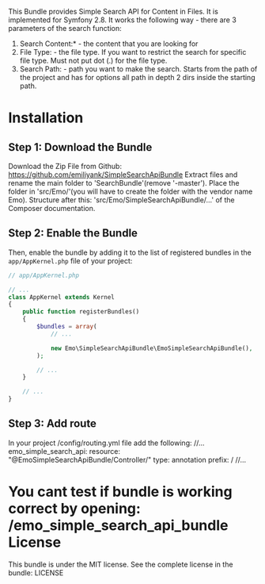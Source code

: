 This Bundle provides Simple Search API for Content in Files. It is implemented for Symfony 2.8.
It works the following way - there are 3 parameters of the search function:
1) Search Content:* - the content that you are looking for
2) File Type: - the file type. If you want to restrict the search 
for specific file type. Must not put dot (.) for the file type.
3) Search Path: - path you want to make the search. Starts from the path of the project and has for options all path in depth 2 dirs inside the starting path.

Installation
============

Step 1: Download the Bundle
---------------------------

Download the Zip File from Github: https://github.com/emiliyank/SimpleSearchApiBundle
Extract files and rename the main folder to 'SearchBundle'(remove '-master').
Place the folder in 'src/Emo/'(you will have to create the folder with
the vendor name Emo). Structure after this: 'src/Emo/SimpleSearchApiBundle/...'
of the Composer documentation.

Step 2: Enable the Bundle
-------------------------

Then, enable the bundle by adding it to the list of registered bundles
in the `app/AppKernel.php` file of your project:

```php
// app/AppKernel.php

// ...
class AppKernel extends Kernel
{
    public function registerBundles()
    {
        $bundles = array(
            // ...

            new Emo\SimpleSearchApiBundle\EmoSimpleSearchApiBundle(),
        );

        // ...
    }

    // ...
}
```

Step 3: Add route
-------------------------
In your project /config/routing.yml file add the following:
//...
emo_simple_search_api:
    resource: "@EmoSimpleSearchApiBundle/Controller/"
    type:     annotation
    prefix:   /
//...


You cant test if bundle is working correct by opening: <app-name>/emo_simple_search_api_bundle
License
============
This bundle is under the MIT license. See the complete license in the bundle: LICENSE